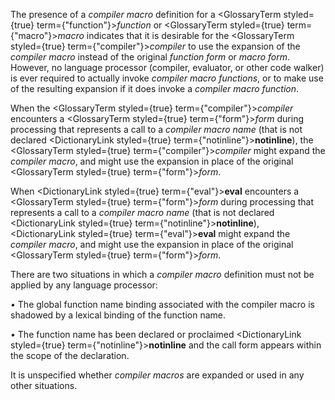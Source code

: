  



The presence of a *compiler macro* definition for a <GlossaryTerm styled={true} term={"function"}><i>function</i></GlossaryTerm> or <GlossaryTerm styled={true} term={"macro"}><i>macro</i></GlossaryTerm> indicates that it is desirable for the <GlossaryTerm styled={true} term={"compiler"}><i>compiler</i></GlossaryTerm> to use the expansion of the *compiler macro* instead of the original *function form* or *macro form*. However, no language processor (compiler, evaluator, or other code walker) is ever required to actually invoke *compiler macro functions*, or to make use of the resulting expansion if it does invoke a *compiler macro function*. 



When the <GlossaryTerm styled={true} term={"compiler"}><i>compiler</i></GlossaryTerm> encounters a <GlossaryTerm styled={true} term={"form"}><i>form</i></GlossaryTerm> during processing that represents a call to a *compiler macro name* (that is not declared <DictionaryLink styled={true} term={"notinline"}><b>notinline</b></DictionaryLink>), the <GlossaryTerm styled={true} term={"compiler"}><i>compiler</i></GlossaryTerm> might expand the *compiler macro*, and might use the expansion in place of the original <GlossaryTerm styled={true} term={"form"}><i>form</i></GlossaryTerm>. 



When <DictionaryLink styled={true} term={"eval"}><b>eval</b></DictionaryLink> encounters a <GlossaryTerm styled={true} term={"form"}><i>form</i></GlossaryTerm> during processing that represents a call to a *compiler macro name* (that is not declared <DictionaryLink styled={true} term={"notinline"}><b>notinline</b></DictionaryLink>), <DictionaryLink styled={true} term={"eval"}><b>eval</b></DictionaryLink> might expand the *compiler macro*, and might use the expansion in place of the original <GlossaryTerm styled={true} term={"form"}><i>form</i></GlossaryTerm>. 



There are two situations in which a *compiler macro* definition must not be applied by any language processor: 



*•* The global function name binding associated with the compiler macro is shadowed by a lexical binding of the function name. 



*•* The function name has been declared or proclaimed <DictionaryLink styled={true} term={"notinline"}><b>notinline</b></DictionaryLink> and the call form appears within the scope of the declaration. 



It is unspecified whether *compiler macros* are expanded or used in any other situations.
 